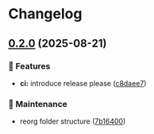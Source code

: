 # Changelog

## [0.2.0](https://github.com/nelsrac/home-automation/compare/yacc-v0.1.0...yacc-v0.2.0) (2025-08-21)


### 🚀 Features

* **ci:** introduce release please ([c8daee7](https://github.com/nelsrac/home-automation/commit/c8daee7b708b04d02a32469c0711097d87c2776a))


### 🧰 Maintenance

* reorg folder structure ([7b16400](https://github.com/nelsrac/home-automation/commit/7b16400f71c3e2f6c8bed00310e09ee06b71820c))
